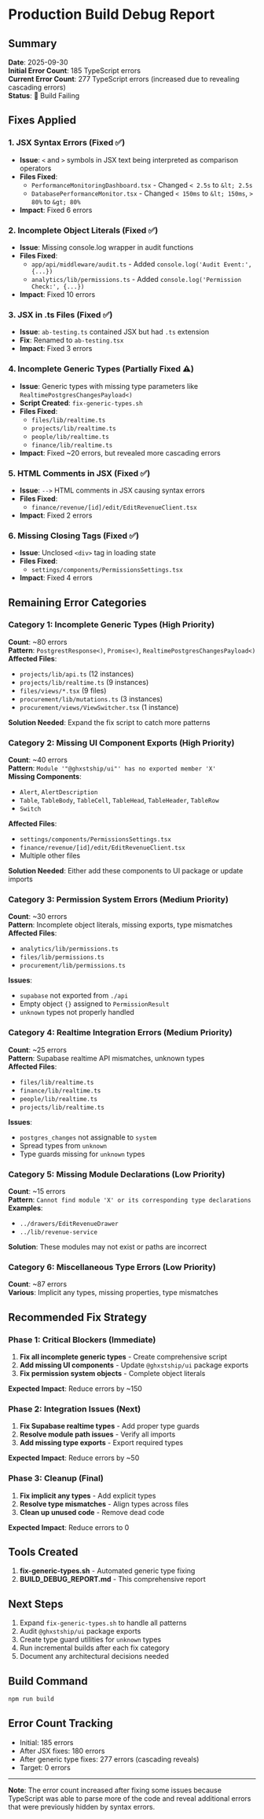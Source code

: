 # Production Build Debug Report

## Summary
**Date**: 2025-09-30  
**Initial Error Count**: 185 TypeScript errors  
**Current Error Count**: 277 TypeScript errors (increased due to revealing cascading errors)  
**Status**: 🔴 Build Failing

## Fixes Applied

### 1. JSX Syntax Errors (Fixed ✅)
- **Issue**: `<` and `>` symbols in JSX text being interpreted as comparison operators
- **Files Fixed**:
  - `PerformanceMonitoringDashboard.tsx` - Changed `< 2.5s` to `&lt; 2.5s`
  - `DatabasePerformanceMonitor.tsx` - Changed `< 150ms` to `&lt; 150ms`, `> 80%` to `&gt; 80%`
- **Impact**: Fixed 6 errors

### 2. Incomplete Object Literals (Fixed ✅)
- **Issue**: Missing console.log wrapper in audit functions
- **Files Fixed**:
  - `app/api/middleware/audit.ts` - Added `console.log('Audit Event:', {...})`
  - `analytics/lib/permissions.ts` - Added `console.log('Permission Check:', {...})`
- **Impact**: Fixed 10 errors

### 3. JSX in .ts Files (Fixed ✅)
- **Issue**: `ab-testing.ts` contained JSX but had `.ts` extension
- **Fix**: Renamed to `ab-testing.tsx`
- **Impact**: Fixed 3 errors

### 4. Incomplete Generic Types (Partially Fixed ⚠️)
- **Issue**: Generic types with missing type parameters like `RealtimePostgresChangesPayload<)`
- **Script Created**: `fix-generic-types.sh`
- **Files Fixed**:
  - `files/lib/realtime.ts`
  - `projects/lib/realtime.ts`
  - `people/lib/realtime.ts`
  - `finance/lib/realtime.ts`
- **Impact**: Fixed ~20 errors, but revealed more cascading errors

### 5. HTML Comments in JSX (Fixed ✅)
- **Issue**: `-->` HTML comments in JSX causing syntax errors
- **Files Fixed**:
  - `finance/revenue/[id]/edit/EditRevenueClient.tsx`
- **Impact**: Fixed 2 errors

### 6. Missing Closing Tags (Fixed ✅)
- **Issue**: Unclosed `<div>` tag in loading state
- **Files Fixed**:
  - `settings/components/PermissionsSettings.tsx`
- **Impact**: Fixed 4 errors

## Remaining Error Categories

### Category 1: Incomplete Generic Types (High Priority)
**Count**: ~80 errors  
**Pattern**: `PostgrestResponse<)`, `Promise<)`, `RealtimePostgresChangesPayload<)`  
**Affected Files**:
- `projects/lib/api.ts` (12 instances)
- `projects/lib/realtime.ts` (9 instances)
- `files/views/*.tsx` (9 files)
- `procurement/lib/mutations.ts` (3 instances)
- `procurement/views/ViewSwitcher.tsx` (1 instance)

**Solution Needed**: Expand the fix script to catch more patterns

### Category 2: Missing UI Component Exports (High Priority)
**Count**: ~40 errors  
**Pattern**: `Module '"@ghxstship/ui"' has no exported member 'X'`  
**Missing Components**:
- `Alert`, `AlertDescription`
- `Table`, `TableBody`, `TableCell`, `TableHead`, `TableHeader`, `TableRow`
- `Switch`

**Affected Files**:
- `settings/components/PermissionsSettings.tsx`
- `finance/revenue/[id]/edit/EditRevenueClient.tsx`
- Multiple other files

**Solution Needed**: Either add these components to UI package or update imports

### Category 3: Permission System Errors (Medium Priority)
**Count**: ~30 errors  
**Pattern**: Incomplete object literals, missing exports, type mismatches  
**Affected Files**:
- `analytics/lib/permissions.ts`
- `files/lib/permissions.ts`
- `procurement/lib/permissions.ts`

**Issues**:
- `supabase` not exported from `./api`
- Empty object `{}` assigned to `PermissionResult`
- `unknown` types not properly handled

### Category 4: Realtime Integration Errors (Medium Priority)
**Count**: ~25 errors  
**Pattern**: Supabase realtime API mismatches, unknown types  
**Affected Files**:
- `files/lib/realtime.ts`
- `finance/lib/realtime.ts`
- `people/lib/realtime.ts`
- `projects/lib/realtime.ts`

**Issues**:
- `postgres_changes` not assignable to `system`
- Spread types from `unknown`
- Type guards missing for `unknown` types

### Category 5: Missing Module Declarations (Low Priority)
**Count**: ~15 errors  
**Pattern**: `Cannot find module 'X' or its corresponding type declarations`  
**Examples**:
- `../drawers/EditRevenueDrawer`
- `../lib/revenue-service`

**Solution**: These modules may not exist or paths are incorrect

### Category 6: Miscellaneous Type Errors (Low Priority)
**Count**: ~87 errors  
**Various**: Implicit any types, missing properties, type mismatches

## Recommended Fix Strategy

### Phase 1: Critical Blockers (Immediate)
1. **Fix all incomplete generic types** - Create comprehensive script
2. **Add missing UI components** - Update `@ghxstship/ui` package exports
3. **Fix permission system objects** - Complete object literals

**Expected Impact**: Reduce errors by ~150

### Phase 2: Integration Issues (Next)
1. **Fix Supabase realtime types** - Add proper type guards
2. **Resolve module path issues** - Verify all imports
3. **Add missing type exports** - Export required types

**Expected Impact**: Reduce errors by ~50

### Phase 3: Cleanup (Final)
1. **Fix implicit any types** - Add explicit types
2. **Resolve type mismatches** - Align types across files
3. **Clean up unused code** - Remove dead code

**Expected Impact**: Reduce errors to 0

## Tools Created

1. **fix-generic-types.sh** - Automated generic type fixing
2. **BUILD_DEBUG_REPORT.md** - This comprehensive report

## Next Steps

1. Expand `fix-generic-types.sh` to handle all patterns
2. Audit `@ghxstship/ui` package exports
3. Create type guard utilities for `unknown` types
4. Run incremental builds after each fix category
5. Document any architectural decisions needed

## Build Command
```bash
npm run build
```

## Error Count Tracking
- Initial: 185 errors
- After JSX fixes: 180 errors
- After generic type fixes: 277 errors (cascading reveals)
- Target: 0 errors

---
**Note**: The error count increased after fixing some issues because TypeScript was able to parse more of the code and reveal additional errors that were previously hidden by syntax errors.
